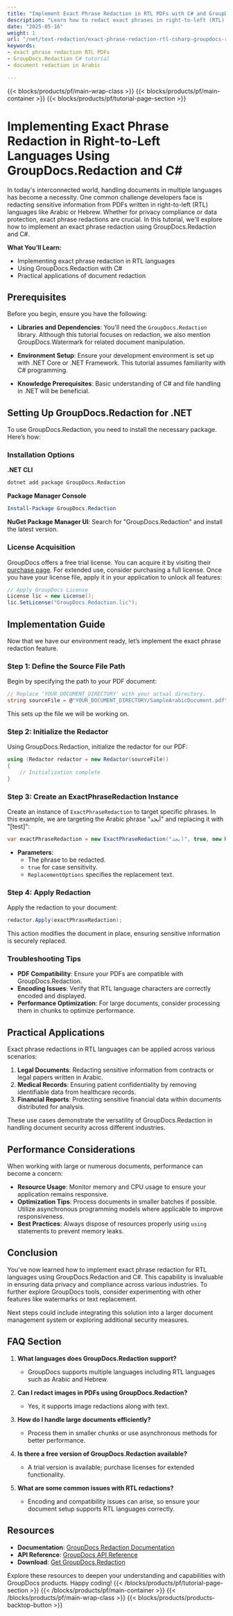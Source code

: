 ```yaml
---
title: "Implement Exact Phrase Redaction in RTL PDFs with C# and GroupDocs.Redaction"
description: "Learn how to redact exact phrases in right-to-left (RTL) languages like Arabic using GroupDocs.Redaction and C#. Perfect for ensuring data privacy in multilingual documents."
date: "2025-05-16"
weight: 1
url: "/net/text-redaction/exact-phrase-redaction-rtl-csharp-groupdocs-redaction/"
keywords:
- exact phrase redaction RTL PDFs
- GroupDocs.Redaction C# tutorial
- document redaction in Arabic

---
```


{{< blocks/products/pf/main-wrap-class >}}
{{< blocks/products/pf/main-container >}}
{{< blocks/products/pf/tutorial-page-section >}}
# Implementing Exact Phrase Redaction in Right-to-Left Languages Using GroupDocs.Redaction and C#

In today's interconnected world, handling documents in multiple languages has become a necessity. One common challenge developers face is redacting sensitive information from PDFs written in right-to-left (RTL) languages like Arabic or Hebrew. Whether for privacy compliance or data protection, exact phrase redactions are crucial. In this tutorial, we'll explore how to implement an exact phrase redaction using GroupDocs.Redaction and C#.

**What You’ll Learn:**
- Implementing exact phrase redaction in RTL languages
- Using GroupDocs.Redaction with C#
- Practical applications of document redaction

## Prerequisites
Before you begin, ensure you have the following:

- **Libraries and Dependencies**: You'll need the `GroupDocs.Redaction` library. Although this tutorial focuses on redaction, we also mention GroupDocs.Watermark for related document manipulation.
  
- **Environment Setup**: Ensure your development environment is set up with .NET Core or .NET Framework. This tutorial assumes familiarity with C# programming.

- **Knowledge Prerequisites**: Basic understanding of C# and file handling in .NET will be beneficial.

## Setting Up GroupDocs.Redaction for .NET
To use GroupDocs.Redaction, you need to install the necessary package. Here’s how:

### Installation Options

**.NET CLI**
```bash
dotnet add package GroupDocs.Redaction
```

**Package Manager Console**
```powershell
Install-Package GroupDocs.Redaction
```

**NuGet Package Manager UI**: Search for "GroupDocs.Redaction" and install the latest version.

### License Acquisition

GroupDocs offers a free trial license. You can acquire it by visiting their [purchase page](https://purchase.groupdocs.com/temporary-license/). For extended use, consider purchasing a full license. Once you have your license file, apply it in your application to unlock all features:

```csharp
// Apply GroupDocs License
License lic = new License();
lic.SetLicense("GroupDocs.Redaction.lic");
```

## Implementation Guide
Now that we have our environment ready, let’s implement the exact phrase redaction feature.

### Step 1: Define the Source File Path

Begin by specifying the path to your PDF document:

```csharp
// Replace 'YOUR_DOCUMENT_DIRECTORY' with your actual directory.
string sourceFile = @"YOUR_DOCUMENT_DIRECTORY/SampleArabicDocument.pdf";
```

This sets up the file we will be working on.

### Step 2: Initialize the Redactor

Using GroupDocs.Redaction, initialize the redactor for our PDF:

```csharp
using (Redactor redactor = new Redactor(sourceFile))
{
    // Initialization complete
}
```

### Step 3: Create an ExactPhraseRedaction Instance

Create an instance of `ExactPhraseRedaction` to target specific phrases. In this example, we are targeting the Arabic phrase "أﺑﺠﺪ" and replacing it with "[test]":

```csharp
var exactPhraseRedaction = new ExactPhraseRedaction("أﺑﺠﺪ", true, new ReplacementOptions("[test]"));
```

- **Parameters**:
  - The phrase to be redacted.
  - `true` for case sensitivity.
  - `ReplacementOptions` specifies the replacement text.

### Step 4: Apply Redaction

Apply the redaction to your document:

```csharp
redactor.Apply(exactPhraseRedaction);
```

This action modifies the document in place, ensuring sensitive information is securely replaced.

### Troubleshooting Tips

- **PDF Compatibility**: Ensure your PDFs are compatible with GroupDocs.Redaction.
- **Encoding Issues**: Verify that RTL language characters are correctly encoded and displayed.
- **Performance Optimization**: For large documents, consider processing them in chunks to optimize performance.

## Practical Applications

Exact phrase redactions in RTL languages can be applied across various scenarios:

1. **Legal Documents**: Redacting sensitive information from contracts or legal papers written in Arabic.
2. **Medical Records**: Ensuring patient confidentiality by removing identifiable data from healthcare records.
3. **Financial Reports**: Protecting sensitive financial data within documents distributed for analysis.

These use cases demonstrate the versatility of GroupDocs.Redaction in handling document security across different industries.

## Performance Considerations

When working with large or numerous documents, performance can become a concern:

- **Resource Usage**: Monitor memory and CPU usage to ensure your application remains responsive.
- **Optimization Tips**: Process documents in smaller batches if possible. Utilize asynchronous programming models where applicable to improve responsiveness.
- **Best Practices**: Always dispose of resources properly using `using` statements to prevent memory leaks.

## Conclusion

You've now learned how to implement exact phrase redaction for RTL languages using GroupDocs.Redaction and C#. This capability is invaluable in ensuring data privacy and compliance across various industries. To further explore GroupDocs tools, consider experimenting with other features like watermarks or text replacement.

Next steps could include integrating this solution into a larger document management system or exploring additional security measures.

## FAQ Section

1. **What languages does GroupDocs.Redaction support?**
   - GroupDocs supports multiple languages including RTL languages such as Arabic and Hebrew.

2. **Can I redact images in PDFs using GroupDocs.Redaction?**
   - Yes, it supports image redactions along with text.

3. **How do I handle large documents efficiently?**
   - Process them in smaller chunks or use asynchronous methods for better performance.

4. **Is there a free version of GroupDocs.Redaction available?**
   - A trial version is available; purchase licenses for extended functionality.

5. **What are some common issues with RTL redactions?**
   - Encoding and compatibility issues can arise, so ensure your document setup supports RTL languages correctly.

## Resources
- **Documentation**: [GroupDocs Redaction Documentation](https://docs.groupdocs.com/redaction/net/)
- **API Reference**: [GroupDocs API Reference](https://reference.groupdocs.com/redaction/net)
- **Download**: [Get GroupDocs.Redaction](https://releases.groupdocs.com/redaction/net/)

Explore these resources to deepen your understanding and capabilities with GroupDocs products. Happy coding!
{{< /blocks/products/pf/tutorial-page-section >}}
{{< /blocks/products/pf/main-container >}}
{{< /blocks/products/pf/main-wrap-class >}}
{{< blocks/products/products-backtop-button >}}
